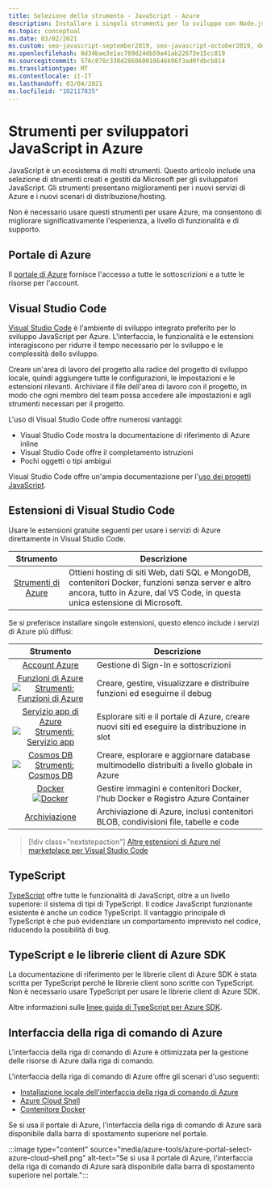 ```yaml
---
title: Selezione dello strumento - JavaScript - Azure
description: Installare i singoli strumenti per lo sviluppo con Node.js e JavaScript in Azure
ms.topic: conceptual
ms.date: 03/02/2021
ms.custom: seo-javascript-september2019, seo-javascript-october2019, devx-track-js
ms.openlocfilehash: 8d34bae3e1ac789d24db59a41ab22673e15cc819
ms.sourcegitcommit: 576c878c338d286060010646b96f3ad0fdbcb814
ms.translationtype: MT
ms.contentlocale: it-IT
ms.lasthandoff: 03/04/2021
ms.locfileid: "102117835"
---
```

# <a name="tools-for-javascript-developers-on-azure"></a>Strumenti per sviluppatori JavaScript in Azure 

JavaScript è un ecosistema di molti strumenti. Questo articolo include una selezione di strumenti creati e gestiti da Microsoft per gli sviluppatori JavaScript. Gli strumenti presentano miglioramenti per i nuovi servizi di Azure e i nuovi scenari di distribuzione/hosting. 

Non è necessario usare questi strumenti per usare Azure, ma consentono di migliorare significativamente l'esperienza, a livello di funzionalità e di supporto. 

## <a name="azure-portal"></a>Portale di Azure

Il [portale di Azure](https://portal.azure.com/) fornisce l'accesso a tutte le sottoscrizioni e a tutte le risorse per l'account. 

## <a name="visual-studio-code"></a>Visual Studio Code

[Visual Studio Code](https://code.visualstudio.com) è l'ambiente di sviluppo integrato preferito per lo sviluppo JavaScript per Azure. L'interfaccia, le funzionalità e le estensioni interagiscono per ridurre il tempo necessario per lo sviluppo e le complessità dello sviluppo. 

Creare un'area di lavoro del progetto alla radice del progetto di sviluppo locale, quindi aggiungere tutte le configurazioni, le impostazioni e le estensioni rilevanti. Archiviare il file dell'area di lavoro con il progetto, in modo che ogni membro del team possa accedere alle impostazioni e agli strumenti necessari per il progetto.

L'uso di Visual Studio Code offre numerosi vantaggi:

* Visual Studio Code mostra la documentazione di riferimento di Azure inline
* Visual Studio Code offre il completamento istruzioni
* Pochi oggetti o tipi ambigui

Visual Studio Code offre un'ampia documentazione per l'[uso dei progetti JavaScript](https://code.visualstudio.com/docs/nodejs/working-with-javascript). 

## <a name="visual-studio-code-extensions"></a>Estensioni di Visual Studio Code

Usare le estensioni gratuite seguenti per usare i servizi di Azure direttamente in Visual Studio Code.

| Strumento | Descrizione  |
|:---------:|---------|
|[Strumenti di Azure](https://marketplace.visualstudio.com/items?itemName=ms-vscode.vscode-node-azure-pack)|Ottieni hosting di siti Web, dati SQL e MongoDB, contenitori Docker, funzioni senza server e altro ancora, tutto in Azure, dal VS Code, in questa unica estensione di Microsoft.|

Se si preferisce installare singole estensioni, questo elenco include i servizi di Azure più diffusi:

| Strumento | Descrizione  |
|:---------:|---------|
| [Account Azure](https://marketplace.visualstudio.com/items?itemName=ms-vscode.azure-account)| Gestione di Sign-In e sottoscrizioni|
| [Funzioni di Azure](https://marketplace.visualstudio.com/items?itemName=ms-azuretools.vscode-azurefunctions "Collegamento all'estensione Funzioni di Azure") <br> [![Strumenti: Funzioni di Azure](media/node-azure-tools/icon-azure-functions.png)](https://marketplace.visualstudio.com/items?itemName=ms-azuretools.vscode-azurefunctions) | Creare, gestire, visualizzare e distribuire funzioni ed eseguirne il debug|
| [Servizio app di Azure](https://marketplace.visualstudio.com/items?itemName=ms-azuretools.vscode-azureappservice "Collegamento all'estensione Servizio app di Azure") <br> [![Strumenti: Servizio app](media/node-azure-tools/icon-azure-app-service.png)](https://marketplace.visualstudio.com/items?itemName=ms-azuretools.vscode-azureappservice) | Esplorare siti e il portale di Azure, creare nuovi siti ed eseguire la distribuzione in slot |
| [Cosmos DB](https://marketplace.visualstudio.com/items?itemName=ms-azuretools.vscode-cosmosdb "Collegamento all'estensione Cosmos DB" )  <br> [![Strumenti: Cosmos DB](media/node-azure-tools/icon-cosmos-db.png)](https://marketplace.visualstudio.com/items?itemName=ms-azuretools.vscode-cosmosdb)| Creare, esplorare e aggiornare database multimodello distribuiti a livello globale in Azure |
| [Docker](https://marketplace.visualstudio.com/items?itemName=formulahendry.docker-explorer)   <br> [![Docker](media/node-azure-tools/icon-docker.png)](https://marketplace.visualstudio.com/items?itemName=formulahendry.docker-explorer)| Gestire immagini e contenitori Docker, l'hub Docker e Registro Azure Container |
|[Archiviazione](https://marketplace.visualstudio.com/items?itemName=ms-azuretools.vscode-azurestorage)|Archiviazione di Azure, inclusi contenitori BLOB, condivisioni file, tabelle e code|

> [!div class="nextstepaction"]
> [Altre estensioni di Azure nel marketplace per Visual Studio Code](https://marketplace.visualstudio.com/search?term=azure&target=VSCode&category=All%20categories&sortBy=Relevance)


## <a name="typescript"></a>TypeScript

[TypeScript](https://www.typescriptlang.org/download) offre tutte le funzionalità di JavaScript, oltre a un livello superiore: il sistema di tipi di TypeScript. Il codice JavaScript funzionante esistente è anche un codice TypeScript. Il vantaggio principale di TypeScript è che può evidenziare un comportamento imprevisto nel codice, riducendo la possibilità di bug.

## <a name="typescript-and-the-azure-sdk-client-libraries"></a>TypeScript e le librerie client di Azure SDK

La documentazione di riferimento per le librerie client di Azure SDK è stata scritta per TypeScript perché le librerie client sono scritte con TypeScript. Non è necessario usare TypeScript per usare le librerie client di Azure SDK. 

Altre informazioni sulle [linee guida di TypeScript per Azure SDK](https://azure.github.io/azure-sdk/typescript_introduction.html).


## <a name="azure-cli"></a>Interfaccia della riga di comando di Azure
L'interfaccia della riga di comando di Azure è ottimizzata per la gestione delle risorse di Azure dalla riga di comando. 

L'interfaccia della riga di comando di Azure offre gli scenari d'uso seguenti:

* [Installazione locale dell'interfaccia della riga di comando di Azure](/cli/azure/install-az-cli2)
* [Azure Cloud Shell](https://shell.azure.com/)
* [Contenitore Docker](/cli/azure/run-azure-cli-docker)

Se si usa il portale di Azure, l'interfaccia della riga di comando di Azure sarà disponibile dalla barra di spostamento superiore nel portale.

:::image type="content" source="media/azure-tools/azure-portal-select-azure-cloud-shell.png" alt-text="Se si usa il portale di Azure, l'interfaccia della riga di comando di Azure sarà disponibile dalla barra di spostamento superiore nel portale.":::

